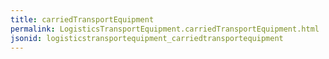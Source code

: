 ```yaml
---
title: carriedTransportEquipment
permalink: LogisticsTransportEquipment.carriedTransportEquipment.html
jsonid: logisticstransportequipment_carriedtransportequipment
---
```

